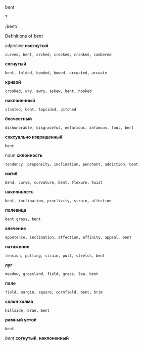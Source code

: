 bent

?

/bent/

Definitions of _bent_

adjective
**изогнутый**

    curved, bent, arched, crooked, cranked, cambered
**согнутый**

    bent, folded, bended, bowed, arcuated, arcuate
**кривой**

    crooked, wry, awry, askew, bent, hooked
**наклоненный**

    slanted, bent, lopsided, pitched
**бесчестный**

    dishonorable, disgraceful, nefarious, infamous, foul, bent
**сексуально извращенный**

    bent

noun
**склонность**

    tendency, propensity, inclination, penchant, addiction, bent
**изгиб**

    bend, curve, curvature, bent, flexure, twist
**наклонность**

    bent, inclination, proclivity, strain, affection
**полевица**

    bent grass, bent
**влечение**

    appetence, inclination, affection, affinity, appeal, bent
**натяжение**

    tension, pulling, strain, pull, stretch, bent
**луг**

    meadow, grassland, field, grass, lea, bent
**поле**

    field, margin, square, cornfield, bent, brim
**склон холма**

    hillside, brae, bent
**рамный устой**

    bent

_bent_
**согнутый**, **наклоненный**
